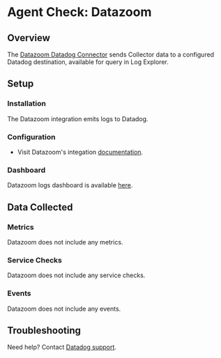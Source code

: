 # Agent Check: Datazoom

## Overview

The [Datazoom Datadog Connector][1] sends Collector data to a configured Datadog destination, available for query in Log Explorer.

## Setup

### Installation

The Datazoom integration emits logs to Datadog.

### Configuration

- Visit Datazoom's integation [documentation][1].

### Dashboard

Datazoom logs dashboard is available [here](../dashboard/lists/preset/3?q=datazoom). 

## Data Collected

### Metrics

Datazoom does not include any metrics.

### Service Checks

Datazoom does not include any service checks.

### Events

Datazoom does not include any events.

## Troubleshooting

Need help? Contact [Datadog support][2].

[1]: https://help.datazoom.io/hc/en-us/articles/360042494512-Datadog
[2]: https://docs.datadoghq.com/help/
